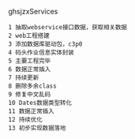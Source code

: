 ghsjzxServices

	1 抽取webservice接口数据，获取相关数据
	2 web工程搭建
	3 添加数据库驱动包，c3p0
	4 码头作业信息实体封装
	5 主要工程完毕
	6 数据正常插入
	7 持续更新
	8 删除多余class
	9 修复中文乱码
	10 Dates数据类型转化
	11 数据正常插入
	12 持续优化
	13 初步实现数据落地

